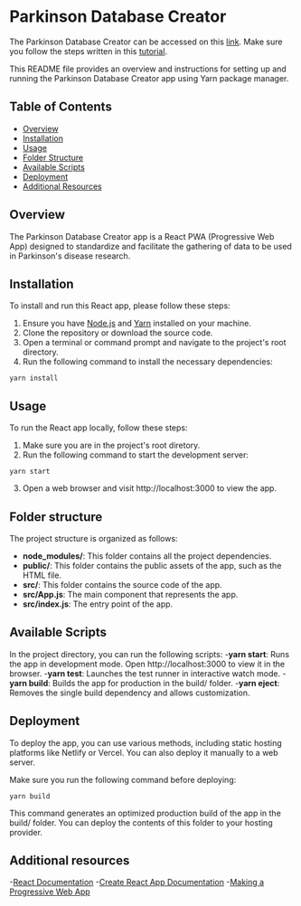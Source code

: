 # Parkinson Database Creator

The Parkinson Database Creator can be accessed on this [link](https://free214.cs.upt.ro:6060/). Make sure you follow the steps written in this [tutorial](https://aquamarine-karlen-77.tiiny.site/).

This README file provides an overview and instructions for setting up and running the Parkinson Database Creator app using Yarn package manager.

## Table of Contents
- [Overview](#overview)
- [Installation](#installation)
- [Usage](#usage)
- [Folder Structure](#folder-structure)
- [Available Scripts](#available-scripts)
- [Deployment](#deployment)
- [Additional Resources](#additional-resources)

## Overview

The Parkinson Database Creator app is a React PWA (Progressive Web App) designed to standardize and facilitate the gathering of data to be used in Parkinson's disease research.

## Installation

To install and run this React app, please follow these steps:

1. Ensure you have [Node.js](https://nodejs.org) and [Yarn](https://yarnpkg.com/) installed on your machine.
2. Clone the repository or download the source code.
3. Open a terminal or command prompt and navigate to the project's root directory.
4. Run the following command to install the necessary dependencies:

```shell
yarn install
```
## Usage

To run the React app locally, follow these steps:
1. Make sure you are in the project's root diretory.
2. Run the following command to start the development server:

```shell
yarn start
```
3. Open a web browser and visit http://localhost:3000 to view the app.

## Folder structure

The project structure is organized as follows:
- **node_modules/**: This folder contains all the project dependencies.
- **public/**: This folder contains the public assets of the app, such as the HTML file.
- **src/**: This folder contains the source code of the app.
- **src/App.js**: The main component that represents the app.
- **src/index.js**: The entry point of the app.

## Available Scripts

In the project directory, you can run the following scripts:
-**yarn start**: Runs the app in development mode. Open http://localhost:3000 to view it in the browser.
-**yarn test**: Launches the test runner in interactive watch mode.
-**yarn build**: Builds the app for production in the build/ folder.
-**yarn eject**: Removes the single build dependency and allows customization.

## Deployment

To deploy the app, you can use various methods, including static hosting platforms like Netlify or Vercel. You can also deploy it manually to a web server.

Make sure you run the following command before deploying:
```shell
yarn build
```
This command generates an optimized production build of the app in the build/ folder. You can deploy the contents of this folder to your hosting provider.

## Additional resources
-[React Documentation](https://legacy.reactjs.org/docs/getting-started.html)
-[Create React App Documentation](https://create-react-app.dev/docs/getting-started/)
-[Making a Progressive Web App](https://create-react-app.dev/docs/making-a-progressive-web-app/)
